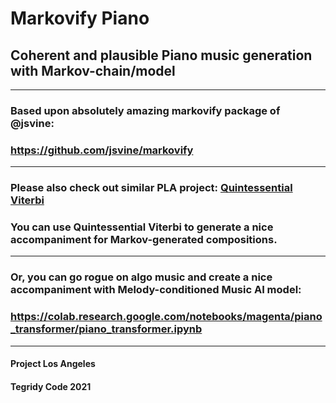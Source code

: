 # Markovify Piano
## Coherent and plausible Piano music generation with Markov-chain/model

***

### Based upon absolutely amazing markovify package of @jsvine:
### https://github.com/jsvine/markovify

***

### Please also check out similar PLA project: [Quintessential Viterbi](https://github.com/asigalov61/Quintessential-Viterbi)
### You can use Quintessential Viterbi to generate a nice accompaniment for Markov-generated compositions.

***

### Or, you can go rogue on algo music and create a nice accompaniment with Melody-conditioned Music AI model:
### https://colab.research.google.com/notebooks/magenta/piano_transformer/piano_transformer.ipynb

***

#### Project Los Angeles
#### Tegridy Code 2021
